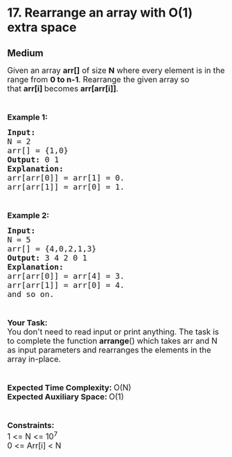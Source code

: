 # 17. Rearrange an array with O(1) extra space
## Medium 
<div class="problem-statement" style="user-select: auto;">
                <p style="user-select: auto;"></p><p style="user-select: auto;"><span style="font-size: 18px; user-select: auto;">Given an array&nbsp;<strong style="user-select: auto;">arr[]</strong>&nbsp;of size <strong style="user-select: auto;">N</strong> where every element is in the range from&nbsp;<strong style="user-select: auto;">0&nbsp;to&nbsp;n-1</strong>. Rearrange the given array so that&nbsp;<strong style="user-select: auto;">arr[i]&nbsp;</strong>becomes&nbsp;<strong style="user-select: auto;">arr[arr[i]]</strong>.</span></p>

<p style="user-select: auto;">&nbsp;</p>

<p style="user-select: auto;"><span style="font-size: 18px; user-select: auto;"><strong style="user-select: auto;">Example 1:</strong></span></p>

<pre style="user-select: auto;"><span style="font-size: 18px; user-select: auto;"><strong style="user-select: auto;">Input:
</strong>N = 2
arr[] = {1,0}
<strong style="user-select: auto;">Output: </strong>0 1<strong style="user-select: auto;">
Explanation: 
</strong>arr[arr[0]] = arr[1] = 0.
arr[arr[1]] = arr[0] = 1.</span>
</pre>

<p style="user-select: auto;">&nbsp;</p>

<p style="user-select: auto;"><span style="font-size: 18px; user-select: auto;"><strong style="user-select: auto;">Example 2:</strong></span></p>

<pre style="user-select: auto;"><span style="font-size: 18px; user-select: auto;"><strong style="user-select: auto;">Input:
</strong>N = 5
arr[] = {4,0,2,1,3}
<strong style="user-select: auto;">Output: </strong>3 4 2 0 1<strong style="user-select: auto;">
Explanation: 
</strong>arr[arr[0]] = arr[4] = 3.
arr[arr[1]] = arr[0] = 4.
and so on.
</span></pre>

<p style="user-select: auto;">&nbsp;</p>

<p style="user-select: auto;"><span style="font-size: 18px; user-select: auto;"><strong style="user-select: auto;">Your Task:</strong><br style="user-select: auto;">
You don't need to read input or print anything.&nbsp;The task is to complete the function <strong style="user-select: auto;">arrange</strong>() which takes arr and N as input parameters and rearranges the elements in the array in-place.<strong style="user-select: auto;">&nbsp;</strong></span></p>

<p style="user-select: auto;">&nbsp;</p>

<p style="user-select: auto;"><span style="font-size: 18px; user-select: auto;"><strong style="user-select: auto;">Expected Time Complexity:&nbsp;</strong>O(N)<br style="user-select: auto;">
<strong style="user-select: auto;">Expected Auxiliary Space:&nbsp;</strong>O(1)</span></p>

<p style="user-select: auto;">&nbsp;</p>

<p style="user-select: auto;"><span style="font-size: 18px; user-select: auto;"><strong style="user-select: auto;">Constraints:</strong></span><br style="user-select: auto;">
<span style="font-size: 18px; user-select: auto;">1 &lt;= N &lt;= 10<sup style="user-select: auto;">7</sup><br style="user-select: auto;">
0 &lt;= Arr[i] &lt; N</span></p>
 <p style="user-select: auto;"></p>
            </div>